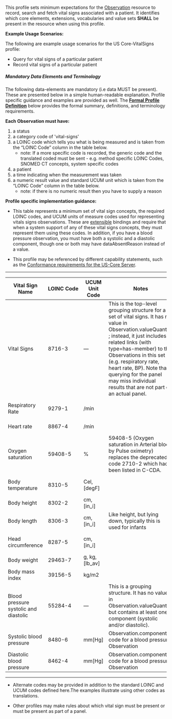 ﻿This profile sets minimum expectations for the [Observation] resource to record, search and fetch vital signs associated with a patient. It identifies which core elements, extensions, vocabularies and value sets **SHALL** be present in the resource when using this profile.

**Example Usage Scenarios:**

The following are example usage scenarios for the US Core-VitalSigns
profile:

-   Query for vital signs of a particular patient
-   Record vital signs of a particular patient

##### Mandatory Data Elements and Terminology


The following data-elements are mandatory (i.e data MUST be present). These are presented below in a simple human-readable explanation.  Profile specific guidance and examples are provided as well.  The [**Formal Profile Definition**](#profile) below provides the  formal summary, definitions, and  terminology requirements.  

**Each Observation must have:**

1.  a status
1.  a category code of 'vital-signs'
1.  a LOINC code which tells you what is being measured and is taken from the “LOINC Code” column in the table below.
    -   note: If a more specific code is recorded, the generic code and the translated coded must be sent - e.g. method specific LOINC Codes, SNOMED CT concepts, system specific codes
1.  a patient
1.  a time indicating when the measurement was taken
1.  a numeric result value and standard UCUM unit which is taken from the “LOINC Code” column in the table below.
    -   note: if there is no numeric result then you have to supply a reason

**Profile specific implementation guidance:**

* This table represents a minimum set of vital sign concepts, the required LOINC codes, and UCUM units of measure codes used for representing vitals signs observations. These are [extensible] bindings and require that when a system support of any of these vital signs concepts, they must represent them using these codes. In addition, if you have a blood pressure observation, you must have both a systolic and a diastolic component, though one or both may have dataAbsentReason instead of a value.

* This profile may be referenced by different capability statements, such as the [Conformance requirements for the US-Core Server].


---

Vital Sign Name | LOINC&nbsp;Code | UCUM Unit Code  | Notes  | Examples
--- | --- | --- | --- | ---
Vital Signs | 8716-3 | — | This is the top-level grouping structure for a set of vital signs.  It has no value in Observation.valueQuantity ; instead, it just includes related links (with type=has-member) to the Observations in this set (e.g. respiratory rate, heart rate, BP).  Note that querying for the panel may miss individual results that are not part of an actual panel. |[Vital Signs Panel Example](todo.html)
Respiratory Rate | 9279-1 |/min | |[Vital Signs Respiratory Rate Example](todo.html)
Heart rate | 8867-4 | /min | |[Vital Signs Heart Rate Example](todo.html)
Oxygen saturation | 59408-5  | % | 59408-5 (Oxygen saturation in Arterial blood by Pulse oximetry) replaces the deprecated code 2710-2 which had been listed in C-CDA.  |[Vital Signs Oxygen Saturation Example](todo.html)
Body temperature | 8310-5 | Cel, [degF] | |[Vital Signs Body Temperature Example](todo.html)
Body height | 8302-2 | cm, [in_i] | |[Vital Signs Body height Example](todo.html)
Body length | 8306-3 | cm, [in_i] | Like height, but lying down, typically this is used for infants |[Vital Signs Body Length Example](todo.html)
Head circumference | 8287-5 | cm, [in_i]||[Vital Signs Head Cirmcumference Example](todo.html)
Body weight | 29463-7 | g, kg,[lb_av]||[Vital Signs Body Weight Example](todo.html)
Body mass index | 39156-5 | kg/m2 ||[Vital  Body Mass Example](todo.html)
Blood pressure systolic and diastolic | 55284-4 | — | This is a grouping structure. It has no value in Observation.valueQuantity but contains at least one component (systolic and/or diastolic). | [Vital Signs Blood Pressure Example](todo.html)
Systolic blood pressure |8480-6 | mm[Hg] | Observation.component code for a blood pressure Observation|[Vital Signs Blood Pressure Example](todo.html)
Diastolic blood pressure | 8462-4 | mm[Hg] | Observation.component code for a blood pressure Observation|[Vital Signs Blood Pressure Example](todo.html)

---

* Alternate codes may be provided in addition to the standard LOINC and UCUM codes defined here.The examples illustrate using other codes as translations.

* Other profiles may make rules about which vital sign must be present or must be present as part of a panel.


[Observation]: http://build.fhir.org/observation.html
[extensible]: http://build.fhir.org/terminologies.html#extensible
[Conformance requirements for the US-Core Server]: capabilitystatement-server.html
